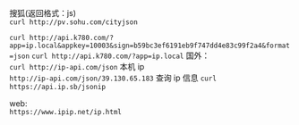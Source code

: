 搜狐(返回格式：js)  
`curl http://pv.sohu.com/cityjson`

`curl http://api.k780.com/?app=ip.local&appkey=10003&sign=b59bc3ef6191eb9f747dd4e83c99f2a4&format=json`
`curl http://api.k780.com/?app=ip.local`
国外：  
`curl http://ip-api.com/json` 本机 ip  
`http://ip-api.com/json/39.130.65.183` 查询 ip 信息
`curl https://api.ip.sb/jsonip`  

web:  
`https://www.ipip.net/ip.html`
